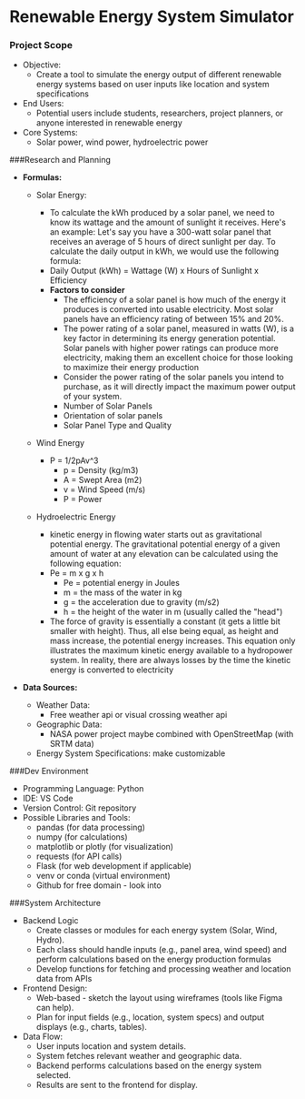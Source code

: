 # Renewable Energy System Simulator

### Project Scope
* Objective:
  * Create a tool to simulate the energy output of different renewable energy systems based on user inputs like location and system specifications
* End Users:
  * Potential users include students, researchers, project planners, or anyone interested in renewable energy
* Core Systems:
  * Solar power, wind power, hydroelectric power

###Research and Planning
* **Formulas:**
  * Solar Energy: 
    * To calculate the kWh produced by a solar panel, we need to know its wattage and the amount of sunlight it receives. Here's an example: Let's say you have a 300-watt solar panel 
      that receives an average of 5 hours of direct sunlight per day. To calculate the daily output in kWh, we would use the following formula:
    * Daily Output (kWh) = Wattage (W) x Hours of Sunlight x Efficiency
    * **Factors to consider**
      * The efficiency of a solar panel is how much of the energy it produces is converted into usable electricity. Most solar panels have an efficiency rating of between 15% and 20%.
      * The power rating of a solar panel, measured in watts (W), is a key factor in determining its energy generation potential. Solar panels with higher power ratings can produce 
        more electricity, making them an excellent choice for those looking to maximize their energy production
      * Consider the power rating of the solar panels you intend to purchase, as it will directly impact the maximum power output of your system.
      * Number of Solar Panels
      * Orientation of solar panels
      * Solar Panel Type and Quality

  * Wind Energy
    * P = 1/2pAv^3
      * p = Density  (kg/m3)  
      * A = Swept Area  (m2)  
      * v = Wind Speed  (m/s)  
      * P = Power 

  * Hydroelectric Energy
    * kinetic energy in flowing water starts out as gravitational potential energy. The gravitational potential energy of a given amount of water at any elevation can be calculated 
      using the following equation:
    * Pe = m x g x h
      * Pe = potential energy in Joules
      * m = the mass of the water in kg
      * g = the acceleration due to gravity (m/s2)
      * h = the height of the water in m (usually called the "head")
    * The force of gravity is essentially a constant (it gets a little bit smaller with height). Thus, all else being equal, as height and mass increase, the potential energy 
      increases. This equation only illustrates the maximum kinetic energy available to a hydropower system. In reality, there are always losses by the time the 
       kinetic energy is converted to electricity

* **Data Sources:**
  * Weather Data: 
    * Free weather api or visual crossing weather api
  * Geographic Data:
    * NASA power project maybe combined with OpenStreetMap (with SRTM data)
  * Energy System Specifications: make customizable 

###Dev Environment
* Programming Language: Python
* IDE: VS Code
* Version Control: Git repository
* Possible Libraries and Tools:
  * pandas (for data processing)
  * numpy (for calculations)
  * matplotlib or plotly (for visualization)
  * requests (for API calls)
  * Flask (for web development if applicable)
  * venv or conda (virtual environment)
  * Github for free domain - look into 

###System Architecture
* Backend Logic
  * Create classes or modules for each energy system (Solar, Wind, Hydro).
  * Each class should handle inputs (e.g., panel area, wind speed) and perform calculations based on the energy production formulas
  * Develop functions for fetching and processing weather and location data from APIs
* Frontend Design:
  * Web-based - sketch the layout using wireframes (tools like Figma can help).
  * Plan for input fields (e.g., location, system specs) and output displays (e.g., charts, tables).
* Data Flow:
  * User inputs location and system details.
  * System fetches relevant weather and geographic data.
  * Backend performs calculations based on the energy system selected.
  * Results are sent to the frontend for display.
